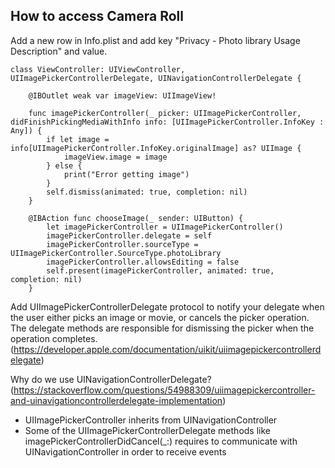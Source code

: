 ## How to access Camera Roll 

Add a new row in Info.plist and add key "Privacy - Photo library Usage Description" and value.

```
class ViewController: UIViewController, UIImagePickerControllerDelegate, UINavigationControllerDelegate {

    @IBOutlet weak var imageView: UIImageView!
    
    func imagePickerController(_ picker: UIImagePickerController, didFinishPickingMediaWithInfo info: [UIImagePickerController.InfoKey : Any]) {
        if let image = info[UIImagePickerController.InfoKey.originalImage] as? UIImage {
            imageView.image = image
        } else {
            print("Error getting image")
        }
        self.dismiss(animated: true, completion: nil)
    }
    
    @IBAction func chooseImage(_ sender: UIButton) {
        let imagePickerController = UIImagePickerController()
        imagePickerController.delegate = self
        imagePickerController.sourceType = UIImagePickerController.SourceType.photoLibrary
        imagePickerController.allowsEditing = false
        self.present(imagePickerController, animated: true, completion: nil)
    }
```

Add UIImagePickerControllerDelegate protocol to notify your delegate when the user either picks an image or movie, or cancels the picker operation. The delegate methods are responsible for dismissing the picker when the operation completes. (https://developer.apple.com/documentation/uikit/uiimagepickercontrollerdelegate)

Why do we use UINavigationControllerDelegate? (https://stackoverflow.com/questions/54988309/uiimagepickercontroller-and-uinavigationcontrollerdelegate-implementation)
- UIImagePickerController inherits from UINavigationController
- Some of the UIImagePickerControllerDelegate methods like imagePickerControllerDidCancel(_:) requires to communicate with UINavigationController in order to receive events
